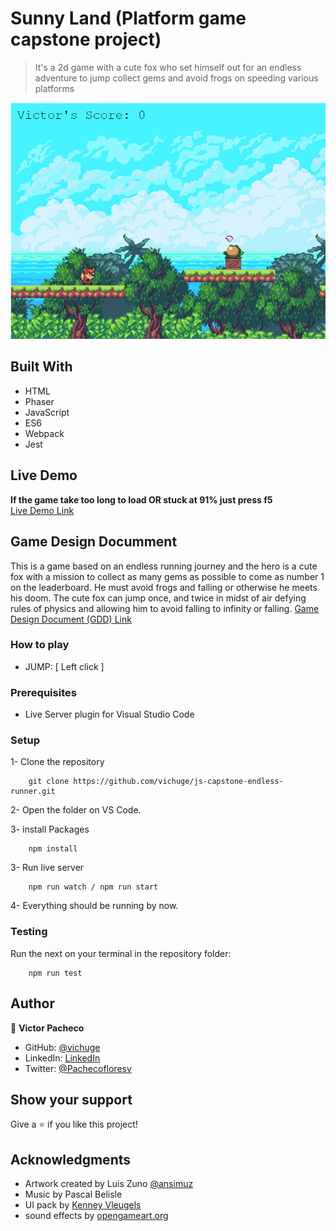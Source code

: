 # Sunny Land (Platform game capstone project)

> It's a 2d game with a cute fox who set himself out for an endless adventure to jump collect gems and avoid frogs on speeding various platforms

![screenshot](./screenshots/Screenshot_2.png)

## Built With

- HTML
- Phaser
- JavaScript
- ES6
- Webpack
- Jest

## Live Demo

**If the game take too long to load OR stuck at 91% just press f5** <br>
[Live Demo Link](https://vichuge.github.io/js-capstone-endless-runner/)

## Game Design Documment

This is a game based on an endless running journey and the hero is a cute fox with a mission to collect as many gems as possible to come as number 1 on the leaderboard.
He must avoid frogs and falling or otherwise he meets his doom.
The cute fox can jump once, and twice in midst of air defying rules of physics and allowing him to avoid falling to infinity or falling.
[Game Design Document (GDD) Link](./GDD.md)

### How to play

- JUMP:
  [ Left click ]

### Prerequisites

- Live Server plugin for Visual Studio Code

### Setup

1- Clone the repository

```
    git clone https://github.com/vichuge/js-capstone-endless-runner.git
```

2- Open the folder on VS Code.

3- install Packages

```
    npm install
```

3- Run live server

```
    npm run watch / npm run start
```

4- Everything should be running by now.

### Testing

Run the next on your terminal in the repository folder:

```
    npm run test
```

## Author

👤 **Victor Pacheco**

- GitHub: [@vichuge](https://github.com/vichuge)
- LinkedIn: [LinkedIn](https://www.linkedin.com/in/victor-pacheco-7946aab2/)
- Twitter: [@Pachecofloresv](https://twitter.com/Pachecofloresv)

## Show your support

Give a ⭐️ if you like this project!

## Acknowledgments

- Artwork created by Luis Zuno [@ansimuz](https://www.patreon.com/ansimuz)
- Music by Pascal Belisle
- UI pack by [Kenney Vleugels](https://www.kenney.nl/)
- sound effects by [opengameart.org](https://opengameart.org/)